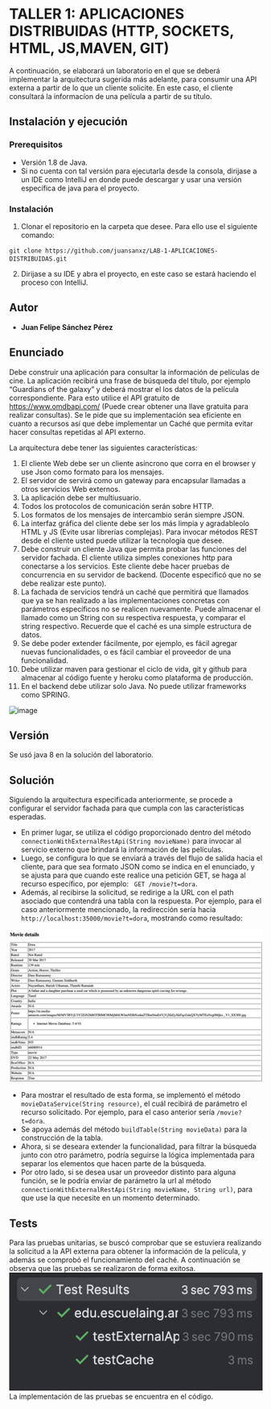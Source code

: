 # TALLER 1: APLICACIONES DISTRIBUIDAS (HTTP, SOCKETS, HTML, JS,MAVEN, GIT)

A continuación, se elaborará un laboratorio en el que se deberá implementar la arquitectura sugerida más adelante, para consumir una API externa a partir de lo que un cliente solicite. En este caso, el cliente consultará la informacíon de una película a partir de su título.

## Instalación y ejecución
### Prerequisitos

* Versión 1.8 de Java.
* Si no cuenta con tal versión para ejecutarla desde la consola, dirijase a un IDE como IntelliJ en donde puede descargar y usar una versión específica de java para el proyecto.

### Instalación
1. Clonar el repositorio en la carpeta que desee. Para ello use el siguiente comando:
```
git clone https://github.com/juansanxz/LAB-1-APLICACIONES-DISTRIBUIDAS.git
```  

2. Dirijase a su IDE y abra el proyecto, en este caso se estará haciendo el proceso con IntelliJ.  


## Autor

* **Juan Felipe Sánchez Pérez**

## Enunciado  

Debe construir una aplicación para consultar la información de películas de cine.  La aplicación recibirá una frase de búsqueda del título, por ejemplo “Guardians of the galaxy”  y deberá mostrar el los datos de la película correspondiente. Para esto utilice el API gratuito de https://www.omdbapi.com/ (Puede crear obtener una llave gratuita para realizar consultas). Se le pide que su implementación sea eficiente en cuanto a recursos así que debe implementar un Caché que permita evitar hacer consultas repetidas al API externo.

La arquitectura debe tener las siguientes características:  

1. El cliente Web debe ser un cliente asíncrono que corra en el browser  y use Json como formato para los mensajes.
2. El servidor de servirá como un gateway para encapsular llamadas a otros servicios Web externos.
3. La aplicación debe ser multiusuario.
4. Todos los protocolos de comunicación serán sobre HTTP.
5. Los formatos de los mensajes de intercambio serán siempre JSON.
6. La interfaz gráfica del cliente debe ser los más limpia y agradableolo HTML y JS (Evite usar librerías complejas). Para invocar métodos REST desde el cliente usted puede utilizar la tecnología que desee.
7. Debe construir un cliente Java que permita probar las funciones del servidor fachada. El cliente utiliza simples conexiones http para conectarse a los servicios. Este cliente debe hacer pruebas de concurrencia en su servidor de backend. (Docente especificó que no se debe realizar este punto).
8. La fachada de servicios tendrá un caché que permitirá que llamados que ya se han realizado a las implementaciones concretas con parámetros específicos no se realicen nuevamente. Puede almacenar el llamado como un String con su respectiva respuesta, y comparar el string respectivo. Recuerde que el caché es una simple estructura de datos.
9. Se debe poder extender fácilmente, por ejemplo, es fácil agregar nuevas funcionalidades, o es fácil cambiar el proveedor de una funcionalidad.
10. Debe utilizar maven para gestionar el ciclo de vida, git y github para almacenar al código fuente y heroku como plataforma de producción.
11. En el backend debe utilizar solo Java. No puede utilizar frameworks como SPRING.

<img width="965" alt="image" src="https://github.com/juansanxz/TALLER-1-APLICACIONES-DISTRIBUIDAS/assets/123812331/dfd3fec2-73e3-4dd3-8bb4-5a2266748320">


## Versión  

Se usó java 8 en la solución del laboratorio.

## Solución  

Siguiendo la arquitectura especificada anteriormente, se procede a configurar el servidor fachada para que cumpla con las características esperadas.  
* En primer lugar, se utiliza el código proporcionado dentro del método `connectionWithExternalRestApi(String movieName)` para invocar al servicio externo que brindará la información de las películas. 
* Luego, se configura lo que se enviará a través del flujo de salida hacia el cliente, para que sea formato JSON como se indica en el enunciado, y se ajusta para que cuando este realice una petición GET, se haga al recurso específico, por ejemplo: ` GET /movie?t=dora`. 
* Además, al recibirse la solicitud, se redirige a la URL con el path asociado que contendrá una tabla con la respuesta. Por ejemplo, para el caso anteriormente mencionado, la redirección sería hacia `http://localhost:35000/movie?t=dora`, mostrando como resultado:  

![img.png](img/img.png)  


* Para mostrar el resultado de esta forma, se implementó el método `movieDataService(String resource)`, el cuál recibirá de parámetro el recurso solicitado. Por ejemplo, para el caso anterior sería `/movie?t=dora`. 
* Se apoya además del método `buildTable(String movieData)` para la construcción de la tabla.  
* Ahora, si se deseara extender la funcionalidad, para filtrar la búsqueda junto con otro parámetro, podría seguirse la lógica implementada para separar los elementos que hacen parte de la búsqueda.  
* Por otro lado, si se desea usar un proveedor distinto para alguna función, se le podría enviar de parámetro la url al método `connectionWithExternalRestApi(String movieName, String url)`, para que use la que necesite en un momento determinado.  


## Tests  

Para las pruebas unitarias, se buscó comprobar que se estuviera realizando la solicitud a la API externa para obtener la información de la película, y además se comprobó el funcionamiento del caché.
A continuación se observa que las pruebas se realizaron de forma exitosa.  
![img_1.png](img/img_1.png)  
La implementación de las pruebas se encuentra en el código.  







